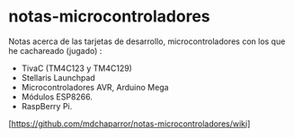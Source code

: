 # notas-microcontroladores
[https://github.com/mdchaparror/notas-microcontroladores/wiki]: https://github.com/mdchaparror/notas-microcontroladores/wiki
Notas acerca de las tarjetas de desarrollo, microcontroladores con los que he cachareado (jugado) :<br />

* TivaC (TM4C123 y TM4C129)  
* Stellaris Launchpad  
* Microcontroladores AVR, Arduino Mega  
* Módulos ESP8266.  
* RaspBerry Pi. 

[https://github.com/mdchaparror/notas-microcontroladores/wiki]

